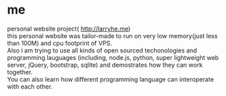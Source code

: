 me
==
personal website project( http://larryhe.me)
<br>
this personal website was tailor-made to run on very low memory(just less than 100M) and cpu footprint of VPS. <br>
Also i am trying to use all kinds of open sourced techonologies and programming lauguages (including, node.js, python, super lightweight web server, jQuery, bootstrap, sqlite) and demostrates how they can work together. 
<br>You can also learn how different programming language can interoperate with each other. 
